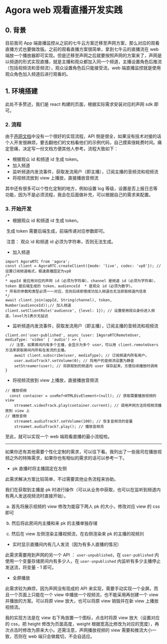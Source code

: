 # Agora web 观看直播开发实践

## 0. 背景

目前我司 App 端直播监控从之前的七牛云方案迁移至声网方案，那么对应的观看直播方式也要做改版。之前的观看直播方案很简单，拿到七牛云的直播流在 web 端放一个播放器即可实现。但是迁移至声网之后就要按照声网的方案来了，声网是以频道的形式实现直播，就是主播和观众都加入同一个频道，主播设置角色后推流（包括视频流和音频流），观众设置角色后只能接受流。web 端直播监控就是使用观众角色加入频道后进行观看的。  

## 1. 环境搭建

此处不多赘述，我们是 react 构建的页面，根据实际需求安装对应的声网 sdk 即可。

### 2. 流程

由于[声网文档](https://docportal.shengwang.cn/cn/live-streaming-standard-4.x/landing-page?platform=Web)中没有一个很好的实现流程，API 倒是很全，如果没有技术对接的话个人开发很麻烦，要去翻他们的文档看他们的示例代码，自己摸索很耗费时间。痛定思痛，决定写一份文档方便其他人参考。流程大致如下：

- 根据观众 id 和频道 id 生成 token。
- 加入频道
- 监听频道内发流事件，获取发流用户（即主播），订阅主播的音频流和视频流
- 将视频流放到 view 上播放，直接播放音频流  

其中还有很多可以个性化定制的地方，例如设置 log 等级，设置是否上报日志等功能，因为不是必须流程，我会在后面做补充，可以根据自己的需求来配置。

### 3. 开始开发

- 根据观众 id 和频道 id 生成 token。

​		生成 token 需要后端生成，前端传递对应参数即可。

​		注意： 观众 id 和频道 id 必须为字符串，否则无法生成。



- 加入频道

```
import AgoraRTC from 'agora';
const client = AgoraRTC.createClient({mode: 'live', codec: 'vp8'}); // 设置订阅频道格式，极速直播固定为vp8
/*
* appId 是应用对应的声网 id（必须为字符串），channel 是频道 id（必须为字符串），token 是后端生成的 token，audienceId  * 是观众 id（必须为数字）。
* 所有的参数和类型必须一一对应，否则后续即使成功加入频道也无法获取频道内信息
*/
await client.join(appId, String(channel), token, Number(audienceId));// 加入频道 
client.setClientRole('audience', {level: 1}); // 设置使用观众身份进入频道，level为1表示无延迟
```



- 监听频道内发流事件，获取发流用户（即主播），订阅主播的音频流和视频流

```
client.on('user-published', async (user: IAgoraRTCRemoteUser, mediaType: 'video' | 'audio') => {
  // 注意，如果房间内有多个主播，会显示为多个 user，可以用 client.remoteUsers 方法来获取房间内所有在发流的主播。
	await client.subscribe(user, mediaType); // 订阅频道内所有用户。
	user.audioTrack?.setVolume(0); // 将用户的音频流设置为静音
	setStreamer(user); // 将获取到的频道内 user 保存起来，方便后续播放时调用
}
```



- 将视频流放到 view 上播放，直接播放音频流  

```react
// 播放视频
  const container = useRef<HTMLDivElement>(null); // 获取需要播放视频的 view
	streamet.videoTrack.play(container.current); // 调用声网方法将视频流播放到 view 上
// 播放音频
	streamet.audioTrack?.setVolume(100); // 恢复音频流的音量
	streamet.audioTrack?.play(); // 播放音频流
```



至此，就可以实现一个 web 端观看直播的最小流程啦。



---

如果你还有其他需要个性化定制的需求，可以往下看。我列出了一些我司在播放视频之外的特殊需求，如果你也有相似的需求的话可以参考一下。

- pk 直播时将主播固定在左侧

此需求解决方案比较简单，不过需要其他业务流程来协助。

我们在获取到主播是 pk 时进行操作（可以从业务中获取，也可以在监听到频道内有两人发送视频流时直接开始）。

​	a. 首先将展示视频的 view 修改为能容下两人 pk 的大小，修改对应 view 的 css 即可

​	b. 然后将此房间内主播和来 pk 的主播单独存储

​	c. 然后在 view 左侧渲染主播视频流，在右侧渲染来 pk 的主播的视频刘

- 实时显示直播间内有几人发流（因为有多人直播的情况）

此需求需要用到声网的另一个 API ： `user-unpublished`，在 `user-published` 内使用一个变量存储房间内有多少人，在 ``user-unpublished``  内监听有多少主播停止发送流，将变量 - 1 即可。

- 全屏播放

此需求较为麻烦，因为声网没有现成的 API 来实现，需要手动实现一个全屏。而且一个页面上只能在一个 view 中播放一个视频流，也不能采用再创建一个 view 并播放的方案。可以将原 view 放大，也可以将原 view 销毁并在新 view 上播放视频流。

我的实现方法是在 view 右下角放置一个图标，点击时将原 view 放大（设置对应的 css，把 height 修改为页面高度，weight 根据宽高比修改为对应的宽度），再次点击时修改为原来大小。还需注意，声网播放视频的 view 需要和推流大小一致，否则在 web 端只会做裁切，不会自适应。



